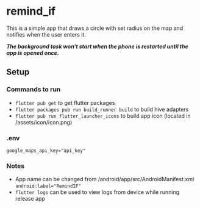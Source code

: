 # remind_if
This is a simple app that draws a circle with set radius on the map and notifies when the user
enters it. 

***The background task won't start when the phone is restarted until the app is opened once.***

## Setup

### Commands to run
- ```flutter pub get``` to get flutter packages
- ```flutter packages pub run build_runner build``` to build hive adapters
- ```flutter pub run flutter_launcher_icons``` to build app icon (located in /assets/icon/icon.png)

### .env
```
google_maps_api_key="api_key"
```

### Notes
- App name can be changed from /android/app/src/AndroidManifest.xml ```android:label="RemindIF"```
- ```flutter logs``` can be used to view logs from device while running release app
